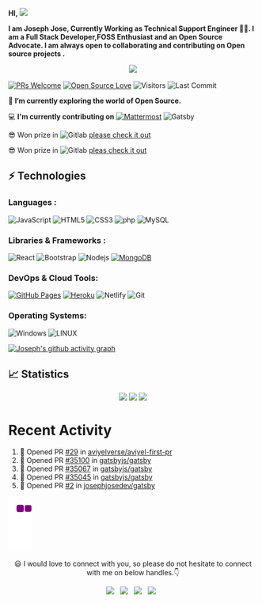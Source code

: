 **HI,**   <img src="https://raw.githubusercontent.com/aemmadi/aemmadi/master/wave.gif" width="30px">

<p>
	
**I am Joseph Jose, Currently Working as Technical Support Engineer :man_technologist:. I am a Full Stack Developer,FOSS Enthusiast and an Open Source Advocate. I am always open to collaborating and contributing on Open source projects .**
</P>

<p align="center">
  <a href="https://github.com/DenverCoder1/readme-typing-svg"><img src="https://readme-typing-svg.herokuapp.com/?lines=Open+Source+Contributor;Fullstack+Developer;FOSS+Enthusiast;മലയാളി;&center=true&width=380&height=45"></a>
</p>

[![PRs Welcome](https://img.shields.io/badge/PRs-welcome-brightgreen.svg?style=flat&logo=github)](https://github.com/josephjosedev)
[![Open Source Love](https://badges.frapsoft.com/os/v2/open-source.svg?v=103)](https://github.com/josephjosedev)
<img alt="Visitors" src="https://komarev.com/ghpvc/?username=josephjosedev&style=flat&labelColor=black&logo=github&label=PROFILE+VIEWS&color=29bf12"/>
<img alt="Last Commit" src="https://img.shields.io/github/last-commit/josephjosedev/josephjosedev?logo=markdown&label=LAST+UPDATE&color=29bf12&style=flat">

🔭 **I’m currently exploring the world of Open Source.** <br/>

💻 **I'm currently contributing on** [![Mattermost](https://img.shields.io/badge/Mattermost-navy?\&style=plastic\&logo=mattermost\&logoColor=0058CC)](https://mattermost.com/) ![Gatsby](https://img.shields.io/badge/Gatsby-navy?\&style=plastic\&logo=gatsby\&logoColor=663399)

:sunglasses: Won prize in  ![Gitlab](https://img.shields.io/badge/GitLab%20Q4%202021%20Hackathon’s-120078.svg?\&style=plastic\&logo=gitlab\&logoColor=FCA121) [please check it out](https://forum.gitlab.com/t/announcing-gitlabs-q4-2022-hackathon-winners/65048)

:sunglasses: Won prize in ![Gitlab](https://img.shields.io/badge/GitLab%20Q1%202022%20Hackathon’s-120078.svg?\&style=plastic\&logo=gitlab\&logoColor=FCA121) [pleas check it out](https://forum.gitlab.com/t/announcing-gitlabs-q1-2022-hackathons-winners/68051)

## ⚡ Technologies

### Languages :
<!-- ![Java](https://img.shields.io/badge/-java-E34A86?style=flat-square&logo=java)
![Python](https://img.shields.io/badge/-Python-black?style=flat-square&logo=Python)
![C++](https://img.shields.io/badge/-C++-00599C?style=flat-square&logo=c) -->
![JavaScript](https://img.shields.io/badge/-JavaScript-black?style=flat-square&logo=javascript)
![HTML5](https://img.shields.io/badge/-HTML5-E34F26?style=flat-square&logo=html5&logoColor=white)
![CSS3](https://img.shields.io/badge/-CSS3-1572B6?style=flat-square&logo=css3)
![php](https://img.shields.io/badge/php-black.svg?\&style=flat-square\&logo=PHP\&logoColor=777BB4)
![MySQL](https://img.shields.io/badge/-MySQL-black?style=flat-square&logo=mysql)

### Libraries & Frameworks :

![React](https://img.shields.io/badge/-React-black?style=flat-square&logo=react)
![Bootstrap](https://img.shields.io/badge/-Bootstrap-563D7C?style=flat-square&logo=bootstrap)
![Nodejs](https://img.shields.io/badge/-Nodejs-black?style=flat-square&logo=Node.js)
<a href="#"><img alt="MongoDB" src ="https://img.shields.io/badge/MongoDB-%234ea94b.svg?logo=mongodb&logoColor=white"></a>
<!-- ![Redis](https://img.shields.io/badge/-Redis-black?style=flat-square&logo=Redis)
![ElasticSearch](https://img.shields.io/badge/-ElasticSearch-005571?style=flat-square&logo=elasticsearch)
![GraphQL](https://img.shields.io/badge/-GraphQL-E10098?style=flat-square&logo=graphql)
![Apollo GraphQL](https://img.shields.io/badge/-Apollo%20GraphQL-311C87?style=flat-square&logo=apollo-graphql)
![PostgreSQL](https://img.shields.io/badge/-PostgreSQL-336791?style=flat-square&logo=postgresql) -->
<!-- <a href="#"><img alt="Keras" src="https://img.shields.io/badge/Keras%20-%23D00000.svg?logo=Keras&logoColor=white"></a>
<a href="#"><img alt="Material Design" src="https://img.shields.io/badge/Material%20Design%20-%230081CB.svg?logo=material-design&logoColor=white"></a>
<a href="#"><img alt="NumPy" src="https://img.shields.io/badge/Numpy%20-%23013243.svg?logo=numpy&logoColor=white"></a>
<a href="#"><img alt="Pandas" src="https://img.shields.io/badge/Pandas%20-%23150458.svg?logo=pandas&logoColor=white"></a> -->

### DevOps & Cloud Tools:

<a href="#"><img alt="GitHub Pages" src="https://img.shields.io/badge/GitHub%20Pages-%23327FC7.svg?logo=github&logoColor=white"></a>
<a href="#"><img alt="Heroku" src="https://img.shields.io/badge/Heroku%20-%23430098.svg?logo=heroku&logoColor=white"></a>
![Netlify](https://img.shields.io/badge/-Netlify-darkblue?style=flat-square&logo=Netlify)
![Git](https://img.shields.io/badge/-Git-black?style=flat-square&logo=git)
<!-- ![Amazon AWS](https://img.shields.io/badge/Amazon%20AWS-232F3E?style=flat-square&logo=amazon-aws)
![Microsoft Azure](https://img.shields.io/badge/Microsoft%20Azure-232F7E?style=flat-square&logo=microsoft-azure)
![Google Cloud](https://img.shields.io/badge/Google%20Cloud-black?style=flat-square&logo=google-cloud)


<!-- <a href="#"><img alt="Postman" src="https://img.shields.io/badge/Postman-FF6C37?logo=postman&logoColor=white"></a>
<a href="#"><img alt="Vercel" src="https://img.shields.io/badge/Vercel%20-%23000000.svg?logo=vercel&logoColor=white"></a>
 -->

### Operating Systems:

![Windows](https://img.shields.io/badge/windows-0078D6?logo=windows&logoColor=white&style=for-the-badge)
![LINUX](https://img.shields.io/badge/linux-FCC624?logo=linux&logoColor=black&style=for-the-badge)

 [![Joseph's github activity graph](https://activity-graph.herokuapp.com/graph?username=josephjosedev&theme=xcode)](https://git.io/starlightknown)
 
 
 
 ## 📈 Statistics
<p align="center">
	
<img width="48%" src="https://github-readme-stats.vercel.app/api?username=josephjosedev&show_icons=true&theme=tokyonight"/>
<img width="48%" src="https://github-readme-streak-stats.herokuapp.com/?user=josephjosedev&theme=tokyonight" />
<img height="180em" src="https://github-readme-stats.vercel.app/api/top-langs/?username=josephjosedev&theme=algolia"/>
	
</p>
	



# Recent Activity

<!--START_SECTION:activity-->
1. 💪 Opened PR [#29](https://github.com/aviyelverse/aviyel-first-pr/pull/29) in [aviyelverse/aviyel-first-pr](https://github.com/aviyelverse/aviyel-first-pr)
2. 💪 Opened PR [#35100](https://github.com/gatsbyjs/gatsby/pull/35100) in [gatsbyjs/gatsby](https://github.com/gatsbyjs/gatsby)
3. 💪 Opened PR [#35067](https://github.com/gatsbyjs/gatsby/pull/35067) in [gatsbyjs/gatsby](https://github.com/gatsbyjs/gatsby)
4. 💪 Opened PR [#35045](https://github.com/gatsbyjs/gatsby/pull/35045) in [gatsbyjs/gatsby](https://github.com/gatsbyjs/gatsby)
5. 💪 Opened PR [#2](https://github.com/josephjosedev/gatsby/pull/2) in [josephjosedev/gatsby](https://github.com/josephjosedev/gatsby)
<!--END_SECTION:activity-->



<!-- 
<p align="center"><img width="50%" src="https://github-readme-stats.vercel.app/api?username=josephjosedev&show_icons=true" /></p> -->


 ![snakegif](https://github.com/josephjosedev/josephjosedev/blob/output/github-contribution-grid-snake.gif)
 
 <p align="center"> 😃 I would love to connect with you, so please do not hesitate to connect with me on below handles.👇</p>
 
 <p align="center">
 <a href="https://twitter.com/josephjose097"><img src="https://upload.wikimedia.org/wikipedia/fr/thumb/c/c8/Twitter_Bird.svg/1200px-Twitter_Bird.svg.png" width="25"></img></a>&nbsp;&nbsp;
 <a href="https://mastodon.social/web/@josephjose"><img src="https://upload.wikimedia.org/wikipedia/commons/thumb/4/48/Mastodon_Logotype_%28Simple%29.svg/953px-Mastodon_Logotype_%28Simple%29.svg.png" width="25"></img></a>&nbsp;&nbsp;
<a href="mailto:joseph.jose@tutanota.com"><img src="https://img.icons8.com/fluency/344/apple-mail.png" width="25"></img></a>&nbsp;&nbsp;
<a href="https://gitlab.com/josephjose"><img src="https://cdn.freebiesupply.com/logos/large/2x/gitlab-logo-svg-vector.svg" width="25"></img></a>&nbsp;&nbsp;
  
</p>



